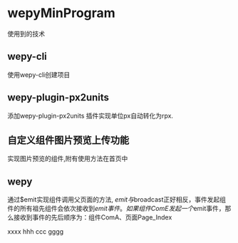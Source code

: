 # wepyMinProgram
使用到的技术
## wepy-cli
使用wepy-cli创建项目
## wepy-plugin-px2units
添加wepy-plugin-px2units 插件实现单位px自动转化为rpx.
## 自定义组件图片预览上传功能
实现图片预览的组件,附有使用方法在首页中
## wepy
通过$emit实现组件调用父页面的方法, $emit与$broadcast正好相反，事件发起组件的所有祖先组件会依次接收到$emit事件。如果组件ComE发起一个$emit事件，那么接收到事件的先后顺序为：组件ComA、页面Page_Index

xxxx
hhh
ccc
gggg
